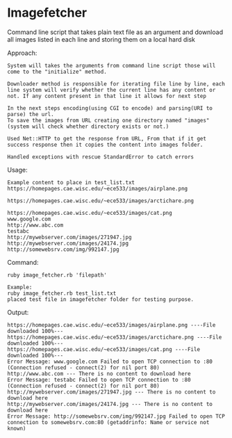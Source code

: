 # Imagefetcher
Command line script that takes plain text file as an argument and download all images listed in each line and storing them on a local hard disk

Approach:

	System will takes the arguments from command line script those will come to the "initialize" method.

	Downloader method is responsible for iterating file line by line, each line system will verify whether the current line has any content or not. If any content present in that line it allows for next step

	In the next steps encoding(using CGI to encode) and parsing(URI to parse) the url.
	To save the images from URL creating one directory named "images" (system will check whether directory exists or not.)

	Used Net::HTTP to get the response from URL, From that if it get success response then it copies the content into images folder.

	Handled exceptions with rescue StandardError to catch errors

Usage:

	Example content to place in test_list.txt
	https://homepages.cae.wisc.edu/~ece533/images/airplane.png

	https://homepages.cae.wisc.edu/~ece533/images/arctichare.png

	https://homepages.cae.wisc.edu/~ece533/images/cat.png
	www.google.com
	http://www.abc.com
	testabc
	http://mywebserver.com/images/271947.jpg
	http://mywebserver.com/images/24174.jpg
	http://somewebsrv.com/img/992147.jpg

Command:

	ruby image_fetcher.rb 'filepath'
  
	Example:
	ruby image_fetcher.rb test_list.txt
	placed test file in imagefetcher folder for testing purpose.

Output:

	https://homepages.cae.wisc.edu/~ece533/images/airplane.png ----File downloaded 100%---
	https://homepages.cae.wisc.edu/~ece533/images/arctichare.png ----File downloaded 100%---
	https://homepages.cae.wisc.edu/~ece533/images/cat.png ----File downloaded 100%---
	Error Message: www.google.com Failed to open TCP connection to :80 (Connection refused - connect(2) for nil port 80)
	http://www.abc.com --- There is no content to download here
	Error Message: testabc Failed to open TCP connection to :80 (Connection refused - connect(2) for nil port 80)
	http://mywebserver.com/images/271947.jpg --- There is no content to download here
	http://mywebserver.com/images/24174.jpg --- There is no content to download here
	Error Message: http://somewebsrv.com/img/992147.jpg Failed to open TCP connection to somewebsrv.com:80 (getaddrinfo: Name or service not known)
